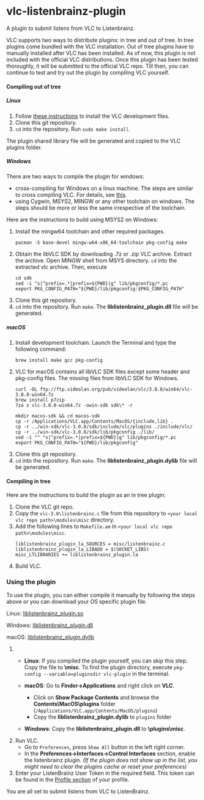 # vlc-listenbrainz-plugin
A plugin to submit listens from VLC to Listenbrainz.

VLC supports two ways to distribute plugins: in tree and out of tree. In tree plugins come bundled with the VLC 
installation. Out of tree plugins have to manually installed after VLC has been installed.
As of now, this plugin is not included with the official VLC distributions. Once this plugin has been tested thoroughly,
 it will be submitted to the official VLC repo. Till then, you can continue to test and try out the plugin by compiling 
 VLC yourself. 
 
#### Compiling out of tree
##### Linux
1. Follow [these instructions](https://wiki.videolan.org/OutOfTreeCompile/) to install the VLC development files.
2. Clone this git repository.
3. `cd` into the repository. Run `sudo make install`.

The plugin shared library file will be generated and copied to the VLC plugins folder. 
##### Windows
There are two ways to compile the plugin for windows: 
- cross-compiling for Windows on a linux machine. The steps are similar to cross compiling VLC. For details, see 
[this](https://forum.videolan.org/viewtopic.php?t=146175).
- using Cygwin, MSYS2, MINGW or any other toolchain on windows. The steps should be more or less the same irrespective 
of the toolchain. 

Here are the instructions to build using MSYS2 on Windows:
1. Install the mingw64 toolchain and other required packages. 
    ```shell script
    pacman -S base-devel mingw-w64-x86_64-toolchain pkg-config make
    ```
2. Obtain the libVLC SDK by downloading .7z or .zip VLC archive. Extract the archive. Open MINGW shell from MSYS directory.
 `cd` into the extracted vlc archive. Then, execute
    ```shell script
    cd sdk
    sed -i "s|^prefix=.*|prefix=${PWD}|g" lib/pkgconfig/*.pc
    export PKG_CONFIG_PATH="${PWD}/lib/pkgconfig:$PKG_CONFIG_PATH"
    ```
3. Clone this git repository.
4. `cd` into the repository. Run `make`.
The __liblistenbrainz_plugin.dll__ file will be generated.

##### macOS
1. Install development toolchain. Launch the Terminal and type the following command:
    ```shell script
    brew install make gcc pkg-config
    ```
2. VLC for macOS contains all libVLC SDK files except some header and pkg-config files. The missing files from libVLC SDK 
for Windows.
    ```shell script
    curl -OL ftp://ftp.videolan.org/pub/videolan/vlc/3.0.8/win64/vlc-3.0.8-win64.7z
    brew install p7zip
    7za x vlc-3.0.8-win64.7z -owin-sdk sdk\* -r
    
    mkdir macos-sdk && cd macos-sdk
    cp -r /Applications/VLC.app/Contents/MacOS/{include,lib} .
    cp -r ../win-sdk/vlc-3.0.8/sdk/include/vlc/plugins ./include/vlc/
    cp -r ../win-sdk/vlc-3.0.8/sdk/lib/pkgconfig ./lib/
    sed -i "" "s|^prefix=.*|prefix=${PWD}|g" lib/pkgconfig/*.pc
    export PKG_CONFIG_PATH="${PWD}/lib/pkgconfig"
    ```
3. Clone this git repository.
4. `cd` into the repository. Run `make`. The __liblistenbrainz_plugin.dylib__ file will be generated.

#### Compiling in tree
Here are the instructions to build the plugin as an in tree plugin:
1. Clone the VLC git repo.
2. Copy the `vlc-3.0\listenbrainz.c` file from this repository to `<your local vlc repo path>\modules\misc` directory.
3. Add the following lines to `Makefile.am` in `<your local vlc repo path>\modules\misc`.
    ```
    liblistenbrainz_plugin_la_SOURCES = misc/listenbrainz.c
    liblistenbrainz_plugin_la_LIBADD = $(SOCKET_LIBS)
    misc_LTLIBRARIES += liblistenbrainz_plugin.la
    ```
4. Build VLC.

### Using the plugin
To use the plugin, you can either compile it manually by following the steps above or you can download your OS specific 
plugin file.

Linux: [liblistenbrainz_plugin.so](https://github.com/amCap1712/vlc-listenbrainz-plugin/releases/download/v1.0/liblistenbrainz_plugin.so)

Windows: [liblistenbrainz_plugin.dll](https://github.com/amCap1712/vlc-listenbrainz-plugin/releases/download/v1.0/liblistenbrainz_plugin.dll)

macOS: [liblistenbrainz_plugin.dylib](https://github.com/amCap1712/vlc-listenbrainz-plugin/releases/download/v1.0/liblistenbrainz_plugin.dylib)
1. - **Linux**: If you compiled the plugin yourself, you can skip this step. Copy the file to __<vlc-plugin-directory>\misc__.
 To find the plugin directory, execute `pkg-config --variable=pluginsdir vlc-plugin` in the terminal.
   - **macOS**: Go to __Finder->Applications__ and right click on __VLC__. 
        - Click on __Show Package Contents__ and browse the 
   __Contents\MacOS\plugins__ folder (`/Applications/VLC.app/Contents/MacOS/plugins`)
        - Copy the __liblistenbrainz_plugin.dylib__ to `plugins` folder

   
   - **Windows**: Copy the __liblistenbrainz_plugin.dll__ to __<vlc-installation-directory>\plugins\misc__.
2. Run VLC. 
    - Go to `Preferences`, press `Show All` button in the left right corner.
    - In the __Preferences->Interfaces->Control Interfaces__ section, enable the listenbrainz plugin. 
        _(If the plugin does not show up in the list, you might need to clear the plugins cache or reset your preferences)_
3. Enter your ListenBrainz User Token in the required field. This token can be found in the [Profile section](https://listenbrainz.org/profile/) of your profile.

You are all set to submit listens from VLC to ListenBrainz.